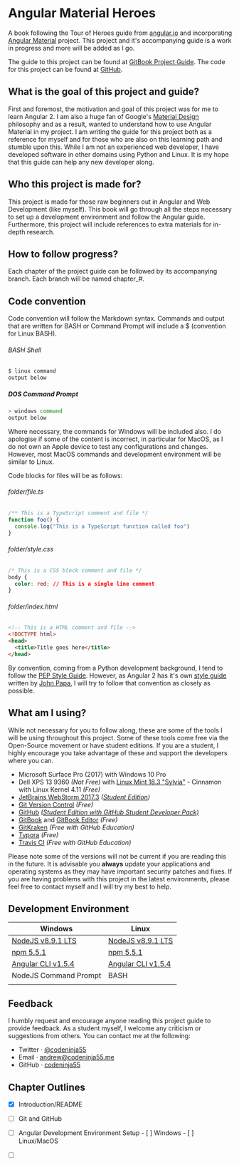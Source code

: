 # Angular Material Heroes

A book following the Tour of Heroes guide from [angular.io](https://angular.io/tutorial) and incorporating [Angular Material](https://material.angular.io/) project. This project and it's accompanying guide is a work in progress and more will be added as I go.

The guide to this project can be found at [GitBook Project Guide](https://codeninja55.gitbooks.io/angular-material-heroes/content/). The code for this project can be found at [GitHub](https://github.com/codeninja55/angular-material-heroes).



## What is the goal of this project and guide?

First and foremost, the motivation and goal of this project was for me to learn Angular 2. I am also a huge fan of Google's [Material Design](https://material.io/) philosophy and as a result, wanted to understand how to use Angular Material in my project. I am writing the guide for this project both as a reference for myself and for those who are also on this learning path and stumble upon this. While I am not an experienced web developer, I have developed software in other domains using Python and Linux. It is my hope that this guide can help any new developer along. 



## Who this project is made for?

This project is made for those raw beginners out in Angular and Web Development (like myself). This book will go through all the steps necessary to set up a development environment and follow the Angular guide. Furthermore, this project will include references to extra materials for in-depth research. 



## How to follow progress?

Each chapter of the project guide can be followed by its accompanying branch. Each branch will be named chapter_#. 



## Code convention

Code convention will follow the Markdown syntax. Commands and output that are written for BASH or Command Prompt will include a $ (convention for Linux BASH). 

###### BASH Shell

```bash
$ linux command
output below
```

##### DOS Command Prompt

```bash
> windows command
output below
```

Where necessary, the commands for Windows will be included also. I do apologise if some of the content is incorrect, in particular for MacOS, as I do not own an Apple device to test any configurations and changes. However, most MacOS commands and development environment will be similar to Linux.

Code blocks for files will be as follows:

###### folder/file.ts

```javascript
/** This is a TypeScript comment and file */
function foo() {
  console.log("This is a TypeScript function called foo")
}
```

###### folder/style.css

```css
/* This is a CSS block comment and file */ 
body {
  color: red; // This is a single line comment 
}
```

###### folder/index.html

```html
<!-- This is a HTML comment and file -->
<!DOCTYPE html>
<head>
  <title>Title goes here</title>
</head>
```

By convention, coming from a Python development background, I tend to follow the [PEP Style Guide](https://www.python.org/dev/peps/pep-0008/). However, as Angular 2 has it's own [style guide](https://angular.io/guide/styleguide) written by [John Papa](https://github.com/johnpapa/angular-styleguide), I will try to follow that convention as closely as possible.



## What am I using?

While not necessary for you to follow along, these are some of the tools I will be using throughout this project. Some of these tools come free via the Open-Source movement or have student editions. If you are a student, I highly encourage you take advantage of these and support the developers where you can. 

* Microsoft Surface Pro (2017) with Windows 10 Pro
* Dell XPS 13 9360 _(Not Free)_ with [Linux Mint 18.3 "Sylvia"](https://www.linuxmint.com/edition.php?id=246) - Cinnamon with Linux Kernel 4.11 _(Free)_
* [JetBrains WebStorm 2017.3](https://www.jetbrains.com/webstorm/) _([Student Edition](https://www.jetbrains.com/student/))_
* [Git Version Control](https://git-scm.com/) _(Free)_
* [GitHub](https://github.com) _[(Student Edition with GitHub Student Developer Pack)](https://education.github.com/)_
* [GitBook](gitbook.com/) and [GitBook Editor](https://www.gitbook.com/editor) _(Free)_
* [GitKraken](https://www.gitkraken.com/) _(Free with GitHub Education)_
* [Typora](https://typora.io/) _(Free)_
* [Travis CI](https://travis-ci.org/) _(Free with GitHub Education)_

Please note some of the versions will not be current if you are reading this in the future. It is advisable you __always__ update your applications  and operating systems as they may have important security patches and fixes. If you are having problems with this project in the latest environments, please feel free to contact myself and I will try my best to help. 



## Development Environment

| Windows                                  | Linux                                    |
| ---------------------------------------- | ---------------------------------------- |
| [NodeJS v8.9.1 LTS](https://nodejs.org/en/download/) | [NodeJS v8.9.1 LTS](https://nodejs.org/en/download/) |
| [npm 5.5.1](https://docs.npmjs.com/getting-started/installing-node) | [npm 5.5.1](https://docs.npmjs.com/getting-started/installing-node) |
| [Angular CLI v1.5.4](https://cli.angular.io/) | [Angular CLI v1.5.4](https://cli.angular.io/) |
| NodeJS Command Prompt                    | BASH                                     |
|                                          |                                          |



## Feedback

I humbly request and encourage anyone reading this project guide to provide feedback. As a student myself, I welcome any criticism or suggestions from others. You can contact me at the following:

* Twitter &middot; [@codeninja55](https://twitter.com/codeninja55)
* Email &middot; [andrew@codeninja55.me](mailto:andrew@codeninja55.me)
* GitHub &middot; [codeninja55](https://github.com/codeninja55)




## Chapter Outlines

- [x] Introduction/README
- [ ] Git and GitHub
- [ ] Angular Development Environment Setup
      - [ ] Windows
      - [ ] Linux/MacOS
- [ ] ​

